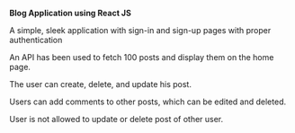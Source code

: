 **Blog Application using React JS**
<p>A simple, sleek application with sign-in and sign-up pages with proper authentication </p>
<p>An API has been used to fetch 100 posts and display them on the home page. </p>
<p>The user can create, delete, and update his post.</p>
<p>Users can add comments to other posts, which can be edited and deleted.</p>
<p>User is not allowed to update or delete post of other user.</p>
